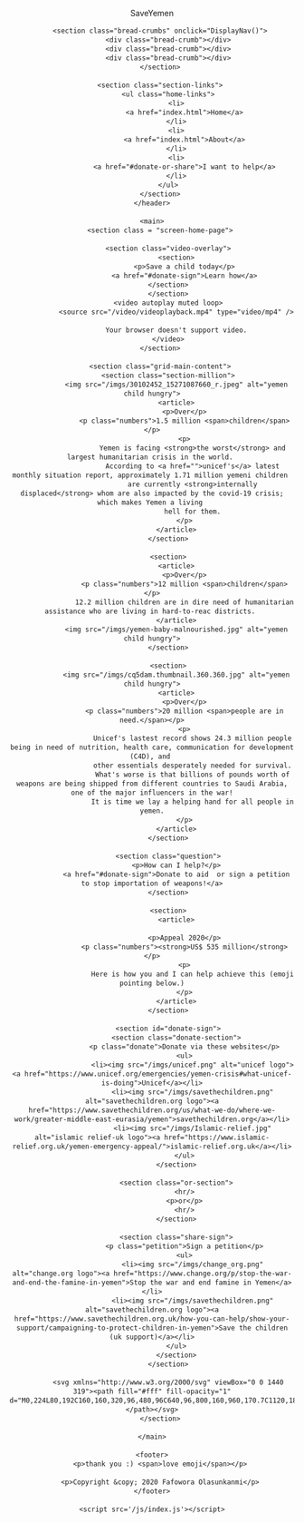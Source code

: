 <!doctype html>
<html lang="en-US">

<head>
    <meta charset='utf-8'>
    <meta http-equiv='X-UA-Compatible' content='IE=edge'>
    <title>Yemen Crisis</title>
    <meta name='viewport' content='width=device-width, initial-scale=1'>
    <link rel='stylesheet' type='text/css' media='screen' href='docs/main.css'>
</head>

<body>
    <header>
        <p id="logo">SaveYemen</p>

        <section class="bread-crumbs" onclick="DisplayNav()">
            <div class="bread-crumb"></div>
            <div class="bread-crumb"></div>
            <div class="bread-crumb"></div>
        </section>

        <section class="section-links">
            <ul class="home-links">
                <li>
                    <a href="index.html">Home</a>
                </li>
                <li>
                    <a href="index.html">About</a>
                </li>
                <li>
                    <a href="#donate-or-share">I want to help</a>
                </li>
            </ul>
        </section>
    </header>
    
    <main>
        <section class = "screen-home-page">
            
            <section class="video-overlay">
                <section>
                    <p>Save a child today</p>
                    <a href="#donate-sign">Learn how</a>
                </section>    
            </section>
            <video autoplay muted loop>
                <source src="/video/videoplayback.mp4" type="video/mp4" />
                
                Your browser doesn't support video.
            </video>
        </section>
        
        <section class="grid-main-content">
            <section class="section-million">
                <img src="/imgs/30102452_15271087660_r.jpeg" alt="yemen child hungry">
                <article>
                    <p>Over</p>
                    <p class="numbers">1.5 million <span>children</span></p>
                    <p>
                        Yemen is facing <strong>the worst</strong> and largest humanitarian crisis in the world. 
                        According to <a href="">unicef's</a> latest monthly situation report, approximately 1.71 million yemeni children 
                        are currently <strong>internally displaced</strong> whom are also impacted by the covid-19 crisis; which makes Yemen a living 
                        hell for them.
                    </p>
                </article>
            </section>
            
            <section>
                <article>
                    <p>Over</p>
                    <p class="numbers">12 million <span>children</span></p>
                    12.2 million children are in dire need of humanitarian assistance who are living in hard-to-reac districts. 
                </article>
                <img src="/imgs/yemen-baby-malnourished.jpg" alt="yemen child hungry">
            </section>
            
            <section>
                <img src="/imgs/cq5dam.thumbnail.360.360.jpg" alt="yemen child hungry">
                <article>
                    <p>Over</p>
                    <p class="numbers">20 million <span>people are in need.</span></p>
                    <p>
                        Unicef's lastest record shows 24.3 million people being in need of nutrition, health care, communication for development (C4D), and 
                        other essentials desperately needed for survival.
                        What's worse is that billions of pounds worth of weapons are being shipped from different countries to Saudi Arabia, one of the major influencers in the war!
                        It is time we lay a helping hand for all people in yemen.
                    </p>
                </article>
            </section>
            
            <section class="question">
                <p>How can I help?</p>
                <a href="#donate-sign">Donate to aid  or sign a petition to stop importation of weapons!</a>
            </section>
            
            <section>
                <article>
                    
                    <p>Appeal 2020</p>
                    <p class="numbers"><strong>US$ 535 million</strong></p>
                    <p>
                        Here is how you and I can help achieve this (emoji pointing below.)
                    </p>
                </article>
            </section>
            
            <section id="donate-sign">
                <section class="donate-section">
                    <p class="donate">Donate via these websites</p>
                    <ul>
                        <li><img src="/imgs/unicef.png" alt="unicef logo"><a href="https://www.unicef.org/emergencies/yemen-crisis#what-unicef-is-doing">Unicef</a></li>
                        <li><img src="/imgs/savethechildren.png" alt="savethechildren.org logo"><a href="https://www.savethechildren.org/us/what-we-do/where-we-work/greater-middle-east-eurasia/yemen">savethechildren.org</a></li>
                        <li><img src="/imgs/Islamic-relief.jpg" alt="islamic relief-uk logo"><a href="https://www.islamic-relief.org.uk/yemen-emergency-appeal/">islamic-relief.org.uk</a></li>
                    </ul>
                </section>
                
                <section class="or-section">
                    <hr/>
                    <p>or</p>
                    <hr/>
                </section>
                
                <section class="share-sign">
                    <p class="petition">Sign a petition</p>
                    <ul>
                        <li><img src="/imgs/change_org.png" alt="change.org logo"><a href="https://www.change.org/p/stop-the-war-and-end-the-famine-in-yemen">Stop the war and end famine in Yemen</a></li>
                        <li><img src="/imgs/savethechildren.png" alt="savethechildren.org logo"><a href="https://www.savethechildren.org.uk/how-you-can-help/show-your-support/campaigning-to-protect-children-in-yemen">Save the children (uk support)</a></li>
                    </ul>    
                </section>
            </section>

            <svg xmlns="http://www.w3.org/2000/svg" viewBox="0 0 1440 319"><path fill="#fff" fill-opacity="1" d="M0,224L80,192C160,160,320,96,480,96C640,96,800,160,960,170.7C1120,181,1280,139,1360,117.3L1440,96L1440,320L1360,320C1280,320,1120,320,960,320C800,320,640,320,480,320C320,320,160,320,80,320L0,320Z"></path></svg>
        </section>
        
    </main>
    
    <footer>
        <p>thank you :) <span>love emoji</span></p>
        
        <p>Copyright &copy; 2020 Fafowora Olasunkanmi</p>
    </footer>
    
    <script src='/js/index.js'></script>
</body>

</html>
